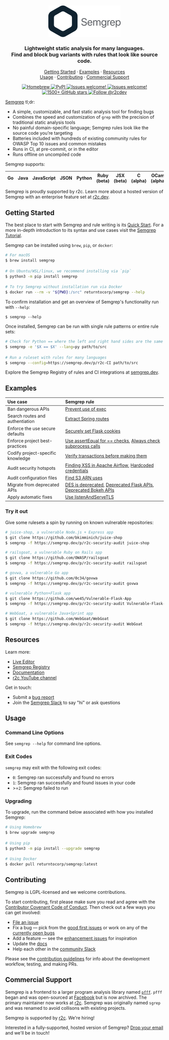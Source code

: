 <p align="center">
    <a href="https://semgrep.dev"><img src="semgrep.svg" height="100" alt="Semgrep logo"/></a>
</p>
<h3 align="center">
  Lightweight static analysis for many languages.
  </br>
  Find and block bug variants with rules that look like source code.
</h3>

<p align="center">
  <a href="#getting-started">Getting Started</a>
  <span> · </span>
  <a href="#Examples">Examples</a>
  <span> · </span>
  <a href="#resources">Resources</a>
  <br/>
  <a href="#usage">Usage</a>
  <span> · </span>
  <a href="#contributing">Contributing</a>
  <span> · </span>
  <a href="#commercial-support">Commercial Support</a>
</p>

<p align="center">
  <a href="https://formulae.brew.sh/formula/semgrep">
    <img src="https://img.shields.io/homebrew/v/semgrep?style=flat-square" alt="Homebrew" />
  </a>
  <a href="https://pypi.org/project/semgrep/">
    <img alt="PyPI" src="https://img.shields.io/pypi/v/semgrep?style=flat-square&color=blue">
  </a>
  <a href="https://r2c.dev/slack">
    <img src="https://img.shields.io/badge/slack-join-green?style=flat-square" alt="Issues welcome!" />
  </a>
  <a href="https://github.com/returntocorp/semgrep/issues/new/choose">
    <img src="https://img.shields.io/badge/issues-welcome-green?style=flat-square" alt="Issues welcome!" />
  </a>
  <a href="https://github.com/returntocorp/semgrep#readme">
    <img src="https://img.shields.io/github/stars/returntocorp/semgrep?label=GitHub%20Stars&style=flat-square" alt="1500+ GitHub stars" />
  </a>
  <a href="https://twitter.com/intent/follow?screen_name=r2cdev">
    <img src="https://img.shields.io/twitter/follow/r2cdev?label=Follow%20r2cdev&style=social&color=blue" alt="Follow @r2cdev" />
  </a>
</p>

<a href="https://semgrep.dev">Semgrep</a> tl;dr:

- A simple, customizable, and fast static analysis tool for finding bugs
- Combines the speed and customization of `grep` with the precision of traditional static analysis tools
- No painful domain-specific language; Semgrep rules look like the source code you’re targeting
- Batteries included with hundreds of existing community rules for OWASP Top 10 issues and common mistakes
- Runs in CI, at pre-commit, or in the editor
- Runs offline on uncompiled code

Semgrep supports:

| Go  | Java | JavaScript | JSON | Python | Ruby (beta) | JSX (beta) | C (alpha) | OCaml (alpha) |
| --- | ---- | ---------- | ---- | ------ | ----------- | ---------- | --------- | ------------- |


Semgrep is proudly supported by r2c. Learn more about a hosted version of Semgrep with an enterprise feature set at [r2c.dev](https://r2c.dev/).

## Getting Started

The best place to start with Semgrep and rule writing is its [Quick Start](https://semgrep.dev/editor). For a more in-depth introduction to its syntax and use cases visit the [Semgrep Tutorial](https://semgrep.dev/learn).

Semgrep can be installed using `brew`, `pip`, or `docker`:

```sh
# For macOS
$ brew install semgrep

# On Ubuntu/WSL/linux, we recommend installing via `pip`
$ python3 -m pip install semgrep

# To try Semgrep without installation run via Docker
$ docker run --rm -v "${PWD}:/src" returntocorp/semgrep --help
```

To confirm installation and get an overview of Semgrep's functionality run with `--help`:

```
$ semgrep --help
```

Once installed, Semgrep can be run with single rule patterns or entire rule sets:

```sh
# Check for Python == where the left and right hand sides are the same (often a bug)
$ semgrep -e '$X == $X' --lang=py path/to/src

# Run a ruleset with rules for many languages
$ semgrep --config=https://semgrep.dev/p/r2c-CI path/to/src
```

Explore the Semgrep Registry of rules and CI integrations at [semgrep.dev](https://semgrep.dev/packs).

## Examples

| Use case                          | Semgrep rule                                                                                                                                                                                                                                                                                                                                           |
| :-------------------------------- | :----------------------------------------------------------------------------------------------------------------------------------------------------------------------------------------------------------------------------------------------------------------------------------------------------------------------------------------------------- |
| Ban dangerous APIs                | [Prevent use of exec](https://semgrep.live/clintgibler:no-exec)                                                                                                                                                                                                                                                                                        |
| Search routes and authentiation   | [Extract Spring routes](https://semgrep.live/clintgibler:spring-routes)                                                                                                                                                                                                                                                                                |
| Enforce the use secure defaults   | [Securely set Flask cookies](https://semgrep.dev/dlukeomalley:flask-set-cookie)                                                                                                                                                                                                                                                                        |
| Enforce project best-practices    | [Use assertEqual for == checks](https://semgrep.dev/dlukeomalley:use-assertEqual-for-equality), [Always check subprocess calls](https://semgrep.dev/dlukeomalley:unchecked-subprocess-call)                                                                                                                                                            |
| Codify project-specific knowledge | [Verify transactions before making them](https://semgrep.dev/dlukeomalley:verify-before-make)                                                                                                                                                                                                                                                          |
| Audit security hotspots           | [Finding XSS in Apache Airflow](https://semgrep.live/ievans:airflow-xss), [Hardcoded credentials](https://semgrep.dev/dlukeomalley:hardcoded-credentials)                                                                                                                                                                                              |
| Audit configuration files         | [Find S3 ARN uses](https://semgrep.dev/dlukeomalley:s3-arn-use)                                                                                                                                                                                                                                                                                        |
| Migrate from deprecated APIs      | [DES is deprecated](https://semgrep.dev/editor?registry=java.lang.security.audit.crypto.des-is-deprecated), [Deprecated Flask APIs](https://semgrep.dev/editor?registry=python.flask.maintainability.deprecated.deprecated-apis), [Deprecated Bokeh APIs](https://semgrep.dev/editor?registry=python.bokeh.maintainability.deprecated.deprecated_apis) |
| Apply automatic fixes             | [Use listenAndServeTLS](https://semgrep.live/clintgibler:use-listenAndServeTLS)                                                                                                                                                                                                                                                                        |

### Try it out

Give some rulesets a spin by running on known vulnerable repositories:

```bash
# juice-shop, a vulnerable Node.js + Express app
$ git clone https://github.com/bkimminich/juice-shop
$ semgrep -f https://semgrep.dev/p/r2c-security-audit juice-shop
```

```bash
# railsgoat, a vulnerable Ruby on Rails app
$ git clone https://github.com/OWASP/railsgoat
$ semgrep -f https://semgrep.dev/p/r2c-security-audit railsgoat
```

```bash
# govwa, a vulnerable Go app
$ git clone https://github.com/0c34/govwa
$ semgrep -f https://semgrep.dev/p/r2c-security-audit govwa
```

```bash
# vulnerable Python+Flask app
$ git clone https://github.com/we45/Vulnerable-Flask-App
$ semgrep -f https://semgrep.dev/p/r2c-security-audit Vulnerable-Flask-App
```

```bash
# WebGoat, a vulnerable Java+Sprint app
$ git clone https://github.com/WebGoat/WebGoat
$ semgrep -f https://semgrep.dev/p/r2c-security-audit WebGoat
```

## Resources

Learn more:

- [Live Editor](https://semgrep.dev/editor)
- [Semgrep Registry](https://semgrep.dev/r)
- [Documentation](docs/README.md)
- [r2c YouTube channel](https://www.youtube.com/channel/UC5ahcFBorwzUTqPipFhjkWg)

Get in touch:

- Submit a [bug report](https://github.com/returntocorp/semgrep/issues)
- Join the [Semgrep Slack](https://r2c.dev/slack) to say "hi" or ask questions

## Usage

### Command Line Options

See `semgrep --help` for command line options.

### Exit Codes

`semgrep` may exit with the following exit codes:

- `0`: Semgrep ran successfully and found no errors
- `1`: Semgrep ran successfully and found issues in your code
- \>=`2`: Semgrep failed to run

### Upgrading

To upgrade, run the command below associated with how you installed Semgrep:

```sh
# Using Homebrew
$ brew upgrade semgrep

# Using pip
$ python3 -m pip install --upgrade semgrep

# Using Docker
$ docker pull returntocorp/semgrep:latest
```

## Contributing

Semgrep is LGPL-licensed and we welcome contributions.

To start contributing, first please make sure you read and agree with the [Contributor Covenant Code of Conduct](https://github.com/returntocorp/semgrep/blob/develop/CODE_OF_CONDUCT.md).
Then check out a few ways you can get involved:

- [File an issue](https://github.com/returntocorp/semgrep/issues/new/choose)
- Fix a bug — pick from the [good first issues](https://github.com/returntocorp/semgrep/issues?q=is%3Aopen+is%3Aissue+label%3A%22good+first+issue%22) or work on any of the [currently open bugs](https://github.com/returntocorp/semgrep/issues?q=is%3Aopen+is%3Aissue+label%3Abug)
- Add a feature — see the [enhancement issues](https://github.com/returntocorp/semgrep/issues?q=is%3Aopen+is%3Aissue+label%3Aenhancement) for inspiration
- Update the [docs](https://github.com/returntocorp/semgrep/tree/develop/docs)
- Help each other in the [community Slack](https://r2c.dev/slack)

Please see the [contribution guidelines](https://github.com/returntocorp/semgrep/blob/develop/CONTRIBUTING.md) for info about the development workflow, testing, and making PRs.

## Commercial Support

Semgrep is a frontend to a larger program analysis library named [`pfff`](https://github.com/returntocorp/pfff/). `pfff` began and was open-sourced at [Facebook](https://github.com/facebookarchive/pfff) but is now archived. The primary maintainer now works at [r2c](https://r2c.dev). Semgrep was originally named `sgrep` and was renamed to avoid collisons with existing projects.

Semgrep is supported by [r2c](https://r2c.dev). We're hiring!

Interested in a fully-supported, hosted version of Semgrep? [Drop your email](https://forms.gle/dpUUvSo1WtELL8DW6) and we'll be in touch!
